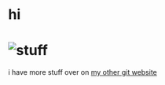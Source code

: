 # hi
# ![stuff](https://raw.githubusercontent.com/toukoAMG/toukoAMG/main/things/lie.png)
i have more stuff over on [my other git website](https://notabug.org/toukoAMG)
